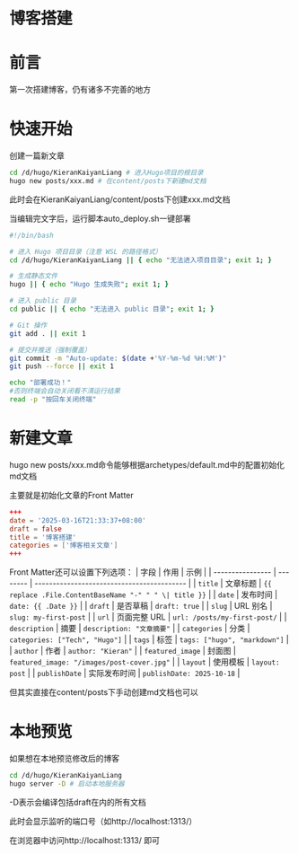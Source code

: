 # 博客搭建


# 前言

第一次搭建博客，仍有诸多不完善的地方

# 快速开始

创建一篇新文章

```bash
cd /d/hugo/KieranKaiyanLiang # 进入Hugo项目的根目录
hugo new posts/xxx.md # 在content/posts下新建md文档
```

此时会在KieranKaiyanLiang/content/posts下创建xxx.md文档

当编辑完文字后，运行脚本auto_deploy.sh一键部署

```bash
#!/bin/bash

# 进入 Hugo 项目目录（注意 WSL 的路径格式）
cd /d/hugo/KieranKaiyanLiang || { echo "无法进入项目目录"; exit 1; }

# 生成静态文件
hugo || { echo "Hugo 生成失败"; exit 1; }

# 进入 public 目录
cd public || { echo "无法进入 public 目录"; exit 1; }

# Git 操作
git add . || exit 1

# 提交并推送（强制覆盖）
git commit -m "Auto-update: $(date +'%Y-%m-%d %H:%M')"
git push --force || exit 1

echo "部署成功！"
#否则终端会自动关闭看不清运行结果
read -p "按回车关闭终端"  
```

# 新建文章
hugo new posts/xxx.md命令能够根据archetypes/default.md中的配置初始化md文档

主要就是初始化文章的Front Matter

```toml
+++
date = '2025-03-16T21:33:37+08:00'
draft = false
title = '博客搭建'
categories = ['博客相关文章']
+++
```

Front Matter还可以设置下列选项：
| 字段               | 作用       | 示例                                         |
| ---------------- | -------- | ------------------------------------------ |
| `title`          | 文章标题     | `{{ replace .File.ContentBaseName "-" " " \| title }}` |
| `date`           | 发布时间     | `date: {{ .Date }}`                        |
| `draft`          | 是否草稿     | `draft: true`                              |
| `slug`           | URL 别名   | `slug: my-first-post`                      |
| `url`            | 页面完整 URL | `url: /posts/my-first-post/`               |
| `description`    | 摘要       | `description: "文章摘要"`                      |
| `categories`     | 分类       | `categories: ["Tech", "Hugo"]`             |
| `tags`           | 标签       | `tags: ["hugo", "markdown"]`               |
| `author`         | 作者       | `author: "Kieran"`                         |
| `featured_image` | 封面图      | `featured_image: "/images/post-cover.jpg"` |
| `layout`         | 使用模板     | `layout: post`                             |
| `publishDate`    | 实际发布时间   | `publishDate: 2025-10-18`                  |


但其实直接在content/posts下手动创建md文档也可以

# 本地预览

如果想在本地预览修改后的博客

```bash
cd /d/hugo/KieranKaiyanLiang
hugo server -D # 启动本地服务器
```

-D表示会编译包括draft在内的所有文档

此时会显示监听的端口号（如http://localhost:1313/）

在浏览器中访问http://localhost:1313/ 即可
